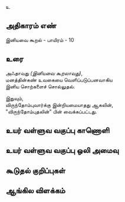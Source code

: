 உ


## அதிகாரம் எண்

இனியவை கூறல் - பாயிரம் - 10


## உரை 

அஃதாவது _(இனியவை கூறலாவது)_,  
மனத்தின்கண் உவகையை வெளிப்படுப்பனவாகிய  
இனிய சொற்களைச் சொல்லுதல்.  

இதுவும்,  
விருந்தோம்புவார்க்கு இன்றியமையாதது ஆகலின்,  
"விருந்தோம்புதலின்" பின் வைக்கப்பட்டது.


## உயர் வள்ளுவ வகுப்பு காணொளி


## உயர் வள்ளுவ வகுப்பு ஒலி அமைவு 


## கூடுதல் குறிப்புகள்


## ஆங்கில விளக்கம்
